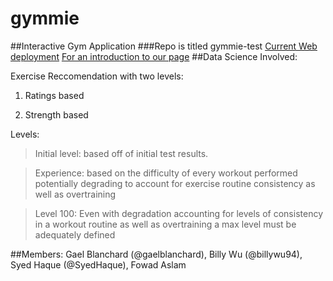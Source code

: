 # gymmie 
##Interactive Gym Application
###Repo is titled gymmie-test
[Current Web deployment](http://gymmie-env.hvkeppcucz.us-west-2.elasticbeanstalk.com)
[For an introduction to our page](http://capstoneprojectgymmie.github.io/gymmie-test/)
##Data Science Involved:

Exercise Reccomendation with two levels: 

1. Ratings based

2. Strength based

Levels:

> Initial level: based off of initial test results.

>Experience: based on the difficulty of every workout performed potentially degrading to account for exercise routine consistency as well as overtraining

>Level 100: Even with degradation accounting for levels of consistency in a workout routine as well as overtraining a max level must be adequately defined

##Members:
Gael Blanchard (@gaelblanchard), Billy Wu (@billywu94), Syed Haque (@SyedHaque), Fowad Aslam
